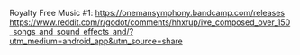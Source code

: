 Royalty Free Music #1: https://onemansymphony.bandcamp.com/releases https://www.reddit.com/r/godot/comments/hhxrup/ive_composed_over_150_songs_and_sound_effects_and/?utm_medium=android_app&utm_source=share
